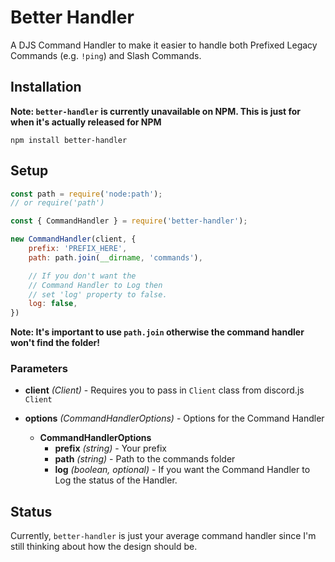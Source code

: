 # Better Handler

A DJS Command Handler to make it easier to handle both Prefixed Legacy Commands (e.g. `!ping`) and Slash Commands.

## Installation

**Note: `better-handler` is currently unavailable on  NPM. This is just for when it's actually released for NPM**

```sh-session
npm install better-handler
```

## Setup

```js
const path = require('node:path');
// or require('path')

const { CommandHandler } = require('better-handler');

new CommandHandler(client, {
    prefix: 'PREFIX_HERE',
    path: path.join(__dirname, 'commands'),

    // If you don't want the
    // Command Handler to Log then
    // set 'log' property to false.
    log: false,
})
```

**Note: It's important to use `path.join` otherwise the command handler won't find the folder!**

### Parameters

- **client** *(Client)* - Requires you to pass in `Client` class from discord.js `Client`

- **options** *(CommandHandlerOptions)* - Options for the Command Handler
    - **CommandHandlerOptions**
        - **prefix** *(string)* - Your prefix
        - **path** *(string)* - Path to the commands folder
        - **log** *(boolean, optional)* - If you want the Command Handler to Log the status of the Handler.

## Status

Currently, `better-handler` is just your average command handler since I'm still thinking about how the design should be.
